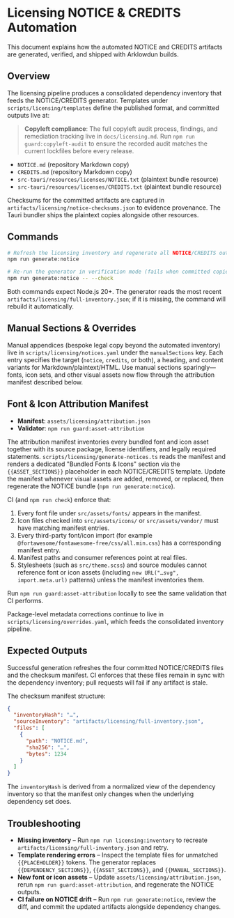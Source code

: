 # Licensing NOTICE & CREDITS Automation

This document explains how the automated NOTICE and CREDITS artifacts are generated, verified, and shipped with Arklowdun builds.

## Overview

The licensing pipeline produces a consolidated dependency inventory that feeds the NOTICE/CREDITS generator. Templates under `scripts/licensing/templates` define the published format, and committed outputs live at:

> **Copyleft compliance**: The full copyleft audit process, findings, and remediation tracking live in `docs/licensing.md`. Run `npm run guard:copyleft-audit` to ensure the recorded audit matches the current lockfiles before every release.

- `NOTICE.md` (repository Markdown copy)
- `CREDITS.md` (repository Markdown copy)
- `src-tauri/resources/licenses/NOTICE.txt` (plaintext bundle resource)
- `src-tauri/resources/licenses/CREDITS.txt` (plaintext bundle resource)

Checksums for the committed artifacts are captured in `artifacts/licensing/notice-checksums.json` to evidence provenance. The Tauri bundler ships the plaintext copies alongside other resources.

## Commands

```bash
# Refresh the licensing inventory and regenerate all NOTICE/CREDITS outputs
npm run generate:notice

# Re-run the generator in verification mode (fails when committed copies drift)
npm run generate:notice -- --check
```

Both commands expect Node.js 20+. The generator reads the most recent `artifacts/licensing/full-inventory.json`; if it is missing, the command will rebuild it automatically.

## Manual Sections & Overrides

Manual appendices (bespoke legal copy beyond the automated inventory) live in `scripts/licensing/notices.yaml` under the `manualSections` key. Each entry specifies the target (`notice`, `credits`, or both), a heading, and content variants for Markdown/plaintext/HTML. Use manual sections sparingly—fonts, icon sets, and other visual assets now flow through the attribution manifest described below.

## Font & Icon Attribution Manifest

- **Manifest**: `assets/licensing/attribution.json`
- **Validator**: `npm run guard:asset-attribution`

The attribution manifest inventories every bundled font and icon asset together with its source package, license identifiers, and legally required statements. `scripts/licensing/generate-notices.ts` reads the manifest and renders a dedicated "Bundled Fonts & Icons" section via the `{{ASSET_SECTIONS}}` placeholder in each NOTICE/CREDITS template. Update the manifest whenever visual assets are added, removed, or replaced, then regenerate the NOTICE bundle (`npm run generate:notice`).

CI (and `npm run check`) enforce that:

1. Every font file under `src/assets/fonts/` appears in the manifest.
2. Icon files checked into `src/assets/icons/` or `src/assets/vendor/` must have matching manifest entries.
3. Every third-party font/icon import (for example `@fortawesome/fontawesome-free/css/all.min.css`) has a corresponding manifest entry.
4. Manifest paths and consumer references point at real files.
5. Stylesheets (such as `src/theme.scss`) and source modules cannot reference font or icon assets (including `new URL("…svg", import.meta.url)` patterns) unless the manifest inventories them.

Run `npm run guard:asset-attribution` locally to see the same validation that CI performs.

Package-level metadata corrections continue to live in `scripts/licensing/overrides.yaml`, which feeds the consolidated inventory pipeline.

## Expected Outputs

Successful generation refreshes the four committed NOTICE/CREDITS files and the checksum manifest. CI enforces that these files remain in sync with the dependency inventory; pull requests will fail if any artifact is stale.

The checksum manifest structure:

```json
{
  "inventoryHash": "…",
  "sourceInventory": "artifacts/licensing/full-inventory.json",
  "files": [
    {
      "path": "NOTICE.md",
      "sha256": "…",
      "bytes": 1234
    }
  ]
}
```

The `inventoryHash` is derived from a normalized view of the dependency inventory so that the manifest only changes when the underlying dependency set does.

## Troubleshooting

- **Missing inventory** – Run `npm run licensing:inventory` to recreate `artifacts/licensing/full-inventory.json` and retry.
- **Template rendering errors** – Inspect the template files for unmatched `{{PLACEHOLDER}}` tokens. The generator replaces `{{DEPENDENCY_SECTIONS}}`, `{{ASSET_SECTIONS}}`, and `{{MANUAL_SECTIONS}}`.
- **New font or icon assets** – Update `assets/licensing/attribution.json`, rerun `npm run guard:asset-attribution`, and regenerate the NOTICE outputs.
- **CI failure on NOTICE drift** – Run `npm run generate:notice`, review the diff, and commit the updated artifacts alongside dependency changes.
